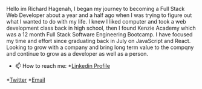
Hello im Richard Hagenah, I began my journey to becoming a Full Stack Web Developer about a year and a half ago when I was trying to figure out what I wanted to do with my life. I knew I liked computer and took a web development class back in high school, then I found Kenzie Academy which was a 12 month Full Stack Software Engineering Bootcamp. I have focused my time and effort since graduating back in July on JavaScript and React. Looking to grow with a company and bring long term value to the compqny and continue to grow as a developer as well as a person.




- 📫 How to reach me:
*[Linkedin Profile](https://www.linkedin.com/in/richardthagenah/)    

*[Twitter](https://twitter.com/hagenah_richie)
*[Email](richardthagenah@gmail.com)


